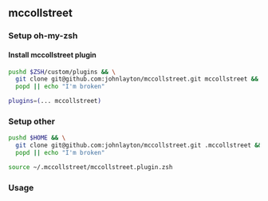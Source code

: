 ## mccollstreet

### Setup oh-my-zsh

#### Install mccollstreet plugin
```zsh
pushd $ZSH/custom/plugins && \
  git clone git@github.com:johnlayton/mccollstreet.git mccollstreet && \
  popd || echo "I'm broken"
```
```zsh
plugins=(... mccollstreet)
```

### Setup other

```zsh
pushd $HOME && \
  git clone git@github.com:johnlayton/mccollstreet.git .mccollstreet && \
  popd || echo "I'm broken"
```

```zsh
source ~/.mccollstreet/mccollstreet.plugin.zsh
```


### Usage

#### 
```zsh
```

#### 
```zsh
```

#### 
```zsh
```
